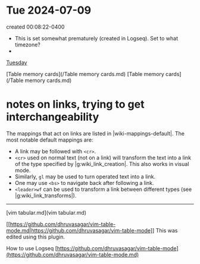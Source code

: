 # Tue 2024-07-09 
created 00:08:22-0400
-  This is set somewhat prematurely (created in Logseq). Set to what timezone?
- 
[Tuesday](/Tuesday.md)

[Table memory cards](/Table memory cards.md)
[Table memory cards](/Table memory cards.md)

# notes on links, trying to get interchangeability
The mappings that act on links are listed in |wiki-mappings-default|. The most
notable default mappings are:
- A link may be followed with `<cr>`.
- `<cr>` used on normal text (not on a link) will transform the text into
  a link of the type specified by |g:wiki_link_creation|. This also works in
  visual mode.
- Similarly, `gl` may be used to turn operated text into a link.
- One may use `<bs>` to navigate back after following a link.
- `<leader>wf` can be used to transform a link between different types (see
  |g:wiki_link_transforms|).

---
[vim tabular.md](vim tabular.md)

[[https://github.com/dhruvasagar/vim-table-mode.md|https://github.com/dhruvasagar/vim-table-mode]] This was edited using this plugin.

How to use Logseq [https://github.com/dhruvasagar/vim-table-mode](https://github.com/dhruvasagar/vim-table-mode.md)
